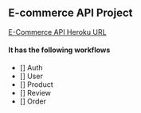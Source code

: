 ## E-commerce API Project

[E-Commerce API Heroku URL](https://e-commerce-api-77.herokuapp.com/)

#### It has the following workflows
- [] Auth
- [] User
- [] Product
- [] Review
- [] Order




